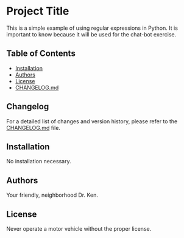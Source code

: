 # Project Title

This is a simple example of using regular expressions in Python.
It is important to know because it will be used for the chat-bot
exercise.

## Table of Contents

- [Installation](#installation)
- [Authors](#authors)
- [License](#license)
- [CHANGELOG.md](CHANGELOG.md)


## Changelog

For a detailed list of changes and version history, please refer to the [CHANGELOG.md](CHANGELOG.md) file.


## Installation

No installation necessary.


## Authors

Your friendly, neighborhood Dr. Ken.

## License

Never operate a motor vehicle without the proper license.